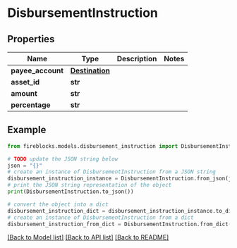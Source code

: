 # DisbursementInstruction


## Properties

Name | Type | Description | Notes
------------ | ------------- | ------------- | -------------
**payee_account** | [**Destination**](Destination.md) |  | 
**asset_id** | **str** |  | 
**amount** | **str** |  | 
**percentage** | **str** |  | 

## Example

```python
from fireblocks.models.disbursement_instruction import DisbursementInstruction

# TODO update the JSON string below
json = "{}"
# create an instance of DisbursementInstruction from a JSON string
disbursement_instruction_instance = DisbursementInstruction.from_json(json)
# print the JSON string representation of the object
print(DisbursementInstruction.to_json())

# convert the object into a dict
disbursement_instruction_dict = disbursement_instruction_instance.to_dict()
# create an instance of DisbursementInstruction from a dict
disbursement_instruction_from_dict = DisbursementInstruction.from_dict(disbursement_instruction_dict)
```
[[Back to Model list]](../README.md#documentation-for-models) [[Back to API list]](../README.md#documentation-for-api-endpoints) [[Back to README]](../README.md)


